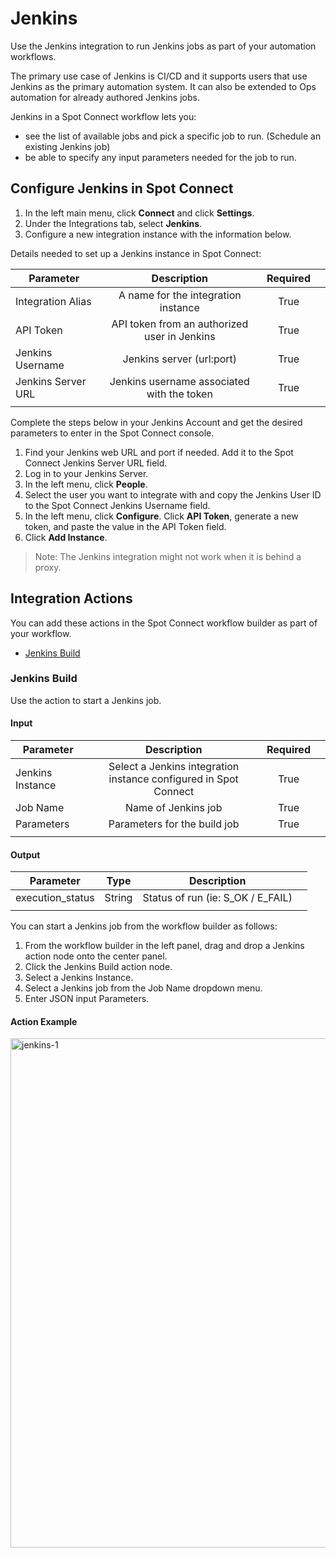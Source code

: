 # Jenkins

Use the Jenkins integration to run Jenkins jobs as part of your automation workflows.

The primary use case of Jenkins is CI/CD and it supports users that use Jenkins as the primary automation system. It can also be extended to Ops automation for already authored Jenkins jobs.

Jenkins in a Spot Connect workflow lets you:

- see the list of available jobs and pick a specific job to run. (Schedule an existing Jenkins job)
- be able to specify any input parameters needed for the job to run.

## Configure Jenkins in Spot Connect

1. In the left main menu, click **Connect** and click **Settings**.
2. Under the Integrations tab, select **Jenkins**.
3. Configure a new integration instance with the information below.

Details needed to set up a Jenkins instance in Spot Connect:

| Parameter          |                 Description                  | Required |     |
| ------------------ | :------------------------------------------: | :------: | --- |
| Integration Alias  |     A name for the integration instance      |   True   |     |
| API Token          | API token from an authorized user in Jenkins |   True   |     |
| Jenkins Username   |          Jenkins server (url:port)           |   True   |     |
| Jenkins Server URL |  Jenkins username associated with the token  |   True   |     |
|                    |                                              |          |     |

Complete the steps below in your Jenkins Account and get the desired parameters to enter in the Spot Connect console.

1. Find your Jenkins web URL and port if needed. Add it to the Spot Connect Jenkins Server URL field.
2. Log in to your Jenkins Server.
3. In the left menu, click **People**.
4. Select the user you want to integrate with and copy the Jenkins User ID to the Spot Connect Jenkins Username field.
5. In the left menu, click **Configure**. Click **API Token**, generate a new token, and paste the value in the API Token field.
6. Click **Add Instance**.

> Note: The Jenkins integration might not work when it is behind a proxy.

## Integration Actions

You can add these actions in the Spot Connect workflow builder as part of your workflow.

- [Jenkins Build](spot-connect/integrations/jenkins?id=jenkins-build)

### Jenkins Build

Use the action to start a Jenkins job.

#### Input

| Parameter        |                           Description                            | Required |     |
| ---------------- | :--------------------------------------------------------------: | :------: | --- |
| Jenkins Instance | Select a Jenkins integration instance configured in Spot Connect |   True   |     |
| Job Name         |                       Name of Jenkins job                        |   True   |     |
| Parameters       |                   Parameters for the build job                   |   True   |     |
|                  |                                                                  |          |     |

#### Output

| Parameter        |  Type  |            Description            |     |
| ---------------- | :----: | :-------------------------------: | --- |
| execution_status | String | Status of run (ie: S_OK / E_FAIL) |     |
|                  |        |                                   |     |

You can start a Jenkins job from the workflow builder as follows:

1. From the workflow builder in the left panel, drag and drop a Jenkins action node onto the center panel.
2. Click the Jenkins Build action node.
3. Select a Jenkins Instance.
4. Select a Jenkins job from the Job Name dropdown menu.
5. Enter JSON input Parameters.

#### Action Example

<img width="815" alt="jenkins-1" src="https://github.com/spotinst/help/assets/106514736/9d784c5a-f8c1-4dd4-b828-402945ad29c9">
